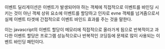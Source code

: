 이벤트 딜리게이션은 이벤트가 발생되어야 하는 객체에 직접적으로 이벤트를 바인딩 시키는 것이 아닌 객체 상위 요소에 이벤트를 
할당하고 인자로 evne 객체를 넘겨줌으로서 실제 이벤트 타겟에 간접적으로 이벤트 바인드 효과를 주는 것을 말한다.

이는 javascript의 이벤트 할당이 메모리에 직접적으로 올라가게 됨으로 반복적이고 과다한 이벤트 할당은 프로그램 성능적으로나 
반복적인 코딩등에 문제로 많이 사용되는 이벤트 바인딩 패턴이다.
